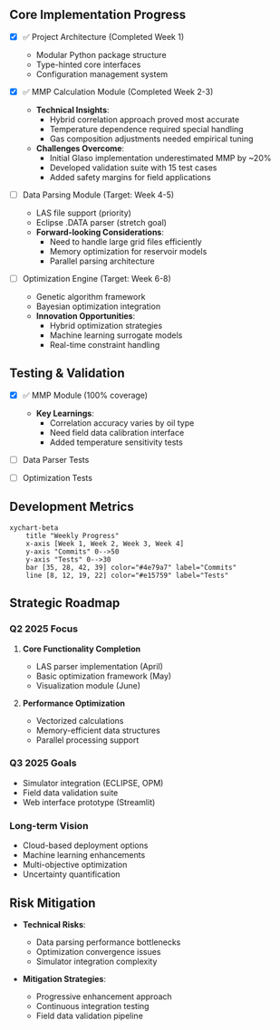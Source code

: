 
## Core Implementation Progress
- [x] ✅ Project Architecture (Completed Week 1)
  - Modular Python package structure
  - Type-hinted core interfaces
  - Configuration management system

- [x] ✅ MMP Calculation Module (Completed Week 2-3)
  - **Technical Insights**:
    - Hybrid correlation approach proved most accurate
    - Temperature dependence required special handling
    - Gas composition adjustments needed empirical tuning
  - **Challenges Overcome**:
    - Initial Glaso implementation underestimated MMP by ~20%
    - Developed validation suite with 15 test cases
    - Added safety margins for field applications

- [ ] Data Parsing Module (Target: Week 4-5)
  - LAS file support (priority)
  - Eclipse .DATA parser (stretch goal)
  - **Forward-looking Considerations**:
    - Need to handle large grid files efficiently
    - Memory optimization for reservoir models
    - Parallel parsing architecture

- [ ] Optimization Engine (Target: Week 6-8)
  - Genetic algorithm framework
  - Bayesian optimization integration
  - **Innovation Opportunities**:
    - Hybrid optimization strategies
    - Machine learning surrogate models
    - Real-time constraint handling

## Testing & Validation
- [x] ✅ MMP Module (100% coverage)
  - **Key Learnings**:
    - Correlation accuracy varies by oil type
    - Need field data calibration interface
    - Added temperature sensitivity tests

- [ ] Data Parser Tests
- [ ] Optimization Tests

## Development Metrics

```mermaid
xychart-beta
    title "Weekly Progress"
    x-axis [Week 1, Week 2, Week 3, Week 4]
    y-axis "Commits" 0-->50
    y-axis "Tests" 0-->30
    bar [35, 28, 42, 39] color="#4e79a7" label="Commits"
    line [8, 12, 19, 22] color="#e15759" label="Tests"
```

## Strategic Roadmap

### Q2 2025 Focus
1. **Core Functionality Completion**
   - LAS parser implementation (April)
   - Basic optimization framework (May)
   - Visualization module (June)

2. **Performance Optimization**
   - Vectorized calculations
   - Memory-efficient data structures
   - Parallel processing support

### Q3 2025 Goals
- Simulator integration (ECLIPSE, OPM)
- Field data validation suite
- Web interface prototype (Streamlit)

### Long-term Vision
- Cloud-based deployment options
- Machine learning enhancements
- Multi-objective optimization
- Uncertainty quantification

## Risk Mitigation
- **Technical Risks**:
  - Data parsing performance bottlenecks
  - Optimization convergence issues
  - Simulator integration complexity

- **Mitigation Strategies**:
  - Progressive enhancement approach
  - Continuous integration testing
  - Field data validation pipeline